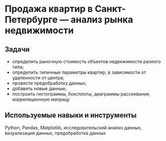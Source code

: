 # Продажа квартир в Санкт-Петербурге — анализ рынка недвижимости
  
 
## Задачи  
  
    
* определить рыночную стоимость объектов недвижимости разного типа;    
* определить типичные параметры квартир, в зависимости от удаленности от центра;   
* провести предобработку данных;  
* добавить новые данные;  
* построить гистограммы, боксплоты, диаграммы рассеивания, корреляционную матрицу   
  
    
## Используемые навыки и инструменты  
  
Python, Pandas, Matplotlib, исследовательский анализ данных, визуализация данных, предобработка данных
